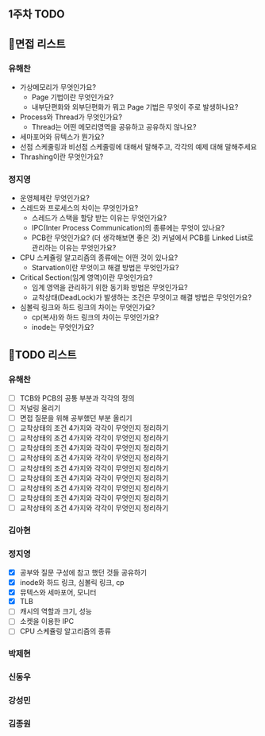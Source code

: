 ## 1주차 TODO 

## 📃면접 리스트 
### 유해찬 
- 가상메모리가 무엇인가요? 
  - Page 기법이란 무엇인가요? 
  - 내부단편화와 외부단편화가 뭐고 Page 기법은 무엇이 주로 발생하나요? 
- Process와 Thread가 무엇인가요? 
  - Thread는 어떤 메모리영역을 공유하고 공유하지 않나요? 
- 세마포어와 뮤텍스가 뭔가요? 
- 선점 스케줄링과 비선점 스케줄링에 대해서 말해주고, 각각의 예제 대해 말해주세요
- Thrashing이란 무엇인가요?

### 정지영
- 운영체제란 무엇인가요?
- 스레드와 프로세스의 차이는 무엇인가요?
  - 스레드가 스택을 할당 받는 이유는 무엇인가요?
  - IPC(Inter Process Communication)의 종류에는 무엇이 있나요?
  - PCB란 무엇인가요? (더 생각해보면 좋은 것) 커널에서 PCB를 Linked List로 관리하는 이유는 무엇인가요?
- CPU 스케쥴링 알고리즘의 종류에는 어떤 것이 있나요?
  - Starvation이란 무엇이고 해결 방법은 무엇인가요?
- Critical Section(임계 영역)이란 무엇인가요?
  - 임계 영역을 관리하기 위한 동기화 방법은 무엇인가요?
  - 교착상태(DeadLock)가 발생하는 조건은 무엇이고 해결 방법은 무엇인가요?
- 심볼릭 링크와 하드 링크의 차이는 무엇인가요?
  - cp(복사)와 하드 링크의 차이는 무엇인가요?
  - inode는 무엇인가요?

## 📕TODO 리스트 

### 유해찬 
- [ ] TCB와 PCB의 공통 부분과 각각의 정의 
- [ ] 저널링 올리기
- [ ] 면접 질문을 위해 공부했던 부분 올리기
- [ ] 교착상태의 조건 4가지와 각각이 무엇인지 정리하기
- [ ] 교착상태의 조건 4가지와 각각이 무엇인지 정리하기
- [ ] 교착상태의 조건 4가지와 각각이 무엇인지 정리하기
- [ ] 교착상태의 조건 4가지와 각각이 무엇인지 정리하기
- [ ] 교착상태의 조건 4가지와 각각이 무엇인지 정리하기
- [ ] 교착상태의 조건 4가지와 각각이 무엇인지 정리하기
- [ ] 교착상태의 조건 4가지와 각각이 무엇인지 정리하기
- [ ] 교착상태의 조건 4가지와 각각이 무엇인지 정리하기
- [ ] 교착상태의 조건 4가지와 각각이 무엇인지 정리하기

### 김아현

### 정지영
- [x] 공부와 질문 구성에 참고 했던 것들 공유하기
- [x] inode와 하드 링크, 심볼릭 링크, cp
- [x] 뮤텍스와 세마포어, 모니터
- [x] TLB
- [ ] 캐시의 역할과 크기, 성능
- [ ] 소켓을 이용한 IPC
- [ ] CPU 스케쥴링 알고리즘의 종류

### 박제현

### 신동우

### 강성민 

### 김종원 
